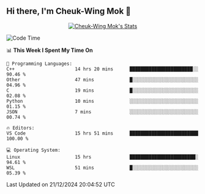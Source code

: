 ## Hi there, I'm Cheuk-Wing Mok 👋

<!--
**mozro0327/mozro0327** is a ✨ _special_ ✨ repository because its `README.md` (this file) appears on your GitHub profile.

Here are some ideas to get you started:

- 🔭 I’m currently working on ...
- 🌱 I’m currently learning ...
- 👯 I’m looking to collaborate on ...
- 🤔 I’m looking for help with ...
- 💬 Ask me about ...
- 📫 How to reach me: ...
- 😄 Pronouns: ...
- ⚡ Fun fact: ...
-->

<p align="center">
  <a href="https://github.com/mozro0327" class="rich-diff-level-one">
    <img src="https://github-readme-stats.vercel.app/api?username=mozro0327&title_color=333&text_color=777" alt="Cheuk-Wing Mok's Stats" >
    <!-- &hide=issues
    <img src="https://github-readme-stats.vercel.app/api?username=mozro0327&hide=issues&title_color=333&text_color=777" alt="Cheuk-Wing Mok's Stats" >
    -->
  </a>
</p>

<!--START_SECTION:waka-->
![Code Time](http://img.shields.io/badge/Code%20Time-3%2C137%20hrs%2047%20mins-blue)

📊 **This Week I Spent My Time On** 

```text
💬 Programming Languages: 
C++                      14 hrs 20 mins      ███████████████████████░░   90.46 % 
Other                    47 mins             █░░░░░░░░░░░░░░░░░░░░░░░░   04.96 % 
C                        19 mins             █░░░░░░░░░░░░░░░░░░░░░░░░   02.08 % 
Python                   10 mins             ░░░░░░░░░░░░░░░░░░░░░░░░░   01.15 % 
JSON                     7 mins              ░░░░░░░░░░░░░░░░░░░░░░░░░   00.74 % 

🔥 Editors: 
VS Code                  15 hrs 51 mins      █████████████████████████   100.00 % 

💻 Operating System: 
Linux                    15 hrs              ████████████████████████░   94.61 % 
WSL                      51 mins             █░░░░░░░░░░░░░░░░░░░░░░░░   05.39 % 
```


 Last Updated on 21/12/2024 20:04:52 UTC
<!--END_SECTION:waka-->
